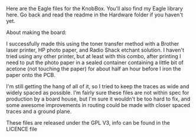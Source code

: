 Here are the Eagle files for the KnobBox.  You'll also find my Eagle library here.  Go back and read the readme in the Hardware folder if you haven't yet.

About making the board:


I successfully made this using the toner transfer method with a Brother laser printer, HP photo paper, and Radio Shack etchant solution.  I haven't tried using any other printer, but at least with this combo, after printing I need to put the photo paper in a sealed container containing a little bit of acetone (not touching the paper) for about half an hour before I iron the paper onto the PCB.

I'm still getting the hang of all of it, so I tried to keep the traces as wide and widely spaced as possible.  I'm fairly sure these files are not within spec for production by a board house, but I'm sure it wouldn't be too hard to fix, and some awesome improvements in routing could be made with closer spaced traces and a ground plane.


These files are released under the GPL V3, info can be found in the LICENCE file
